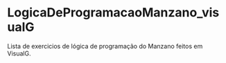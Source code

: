 # LogicaDeProgramacaoManzano_visualG
Lista de exercicios de lógica de programação do Manzano feitos em VisualG.
